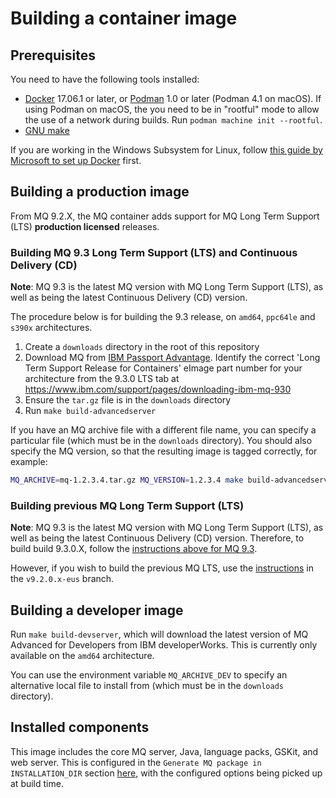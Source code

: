 # Building a container image

## Prerequisites

You need to have the following tools installed:

* [Docker](https://www.docker.com/) 17.06.1 or later, or [Podman](https://podman.io) 1.0 or later (Podman 4.1 on macOS).  If using Podman on macOS, the you need to be in "rootful" mode to allow the use of a network during builds.  Run `podman machine init --rootful`.
* [GNU make](https://www.gnu.org/software/make/)

If you are working in the Windows Subsystem for Linux, follow [this guide by Microsoft to set up Docker](https://blogs.msdn.microsoft.com/commandline/2017/12/08/cross-post-wsl-interoperability-with-docker/) first.

## Building a production image

From MQ 9.2.X, the MQ container adds support for MQ Long Term Support (LTS) **production licensed** releases.

### Building MQ 9.3 Long Term Support (LTS) and Continuous Delivery (CD)

**Note**: MQ 9.3 is the latest MQ version with MQ Long Term Support (LTS), as well as being the latest Continuous Delivery (CD) version.

The procedure below is for building the 9.3 release, on `amd64`, `ppc64le` and `s390x` architectures.

1. Create a `downloads` directory in the root of this repository
2. Download MQ from [IBM Passport Advantage](https://www.ibm.com/software/passportadvantage/). Identify the correct 'Long Term Support Release for Containers' eImage part number for your architecture from the 9.3.0 LTS tab at https://www.ibm.com/support/pages/downloading-ibm-mq-930
3. Ensure the `tar.gz` file is in the `downloads` directory
4. Run `make build-advancedserver`

If you have an MQ archive file with a different file name, you can specify a particular file (which must be in the `downloads` directory).  You should also specify the MQ version, so that the resulting image is tagged correctly, for example:

```bash
MQ_ARCHIVE=mq-1.2.3.4.tar.gz MQ_VERSION=1.2.3.4 make build-advancedserver
```

### Building previous MQ Long Term Support (LTS)

**Note**: MQ 9.3 is the latest MQ version with MQ Long Term Support (LTS), as well as being the latest Continuous Delivery (CD) version. Therefore, to build build 9.3.0.X, follow the [instructions above for MQ 9.3](#building-mq-93-long-term-support-lts-and-continuous-delivery-cd).

However, if you wish to build the previous MQ LTS, use the [instructions](/../9.2.0.x/docs/building.md#mq-long-term-support-lts) in the `v9.2.0.x-eus` branch.


## Building a developer image

Run `make build-devserver`, which will download the latest version of MQ Advanced for Developers from IBM developerWorks.  This is currently only available on the `amd64` architecture.

You can use the environment variable `MQ_ARCHIVE_DEV` to specify an alternative local file to install from (which must be in the `downloads` directory).

## Installed components

This image includes the core MQ server, Java, language packs, GSKit, and web server.  This is configured in the `Generate MQ package in INSTALLATION_DIR` section [here](../install-mq.sh), with the configured options being picked up at build time.
